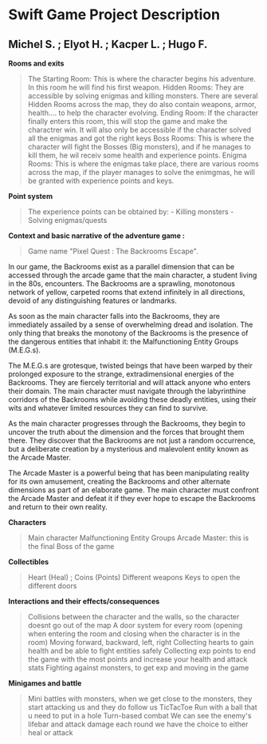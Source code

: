 
# Swift Game Project Description
## Michel S. ; Elyot H. ; Kacper L. ; Hugo F.


**Rooms and exits**

> The Starting Room: This is where the character begins his adventure. In this room he will find his first weapon.
> Hidden Rooms: They are accessible by solving enigmas and killing monsters. There are several Hidden Rooms across the map, they do also contain weapons, armor, health.... to help the character evolving.
> Ending Room: If the character finally enters this room, this will stop the game and make the charactrer win. It will also only be accessible if the character solved all the enigmas and got the right keys
> Boss Rooms: This is where the character will fight the Bosses (Big monsters), and if he manages to kill them, he wil receiv some health and experience points.
> Enigma Rooms: This is where the enigmas take place, there are various rooms across the map, if the player manages to solve the enimgmas, he will be granted with experience points and keys.

**Point system**

> The experience points can be obtained by:
    - Killing monsters
    - Solving enigmas/quests


**Context and basic narrative of the adventure game :**

> Game name "Pixel Quest : The Backrooms Escape". 

In our game, the Backrooms exist as a parallel dimension that can be accessed through the arcade game that the main character, a student living in the 80s, encounters. The Backrooms are a sprawling, monotonous network of yellow, carpeted rooms that extend infinitely in all directions, devoid of any distinguishing features or landmarks. 

As soon as the main character falls into the Backrooms, they are immediately assailed by a sense of overwhelming dread and isolation. The only thing that breaks the monotony of the Backrooms is the presence of the dangerous entities that inhabit it: the Malfunctioning Entity Groups (M.E.G.s). 

The M.E.G.s are grotesque, twisted beings that have been warped by their prolonged exposure to the strange, extradimensional energies of the Backrooms. They are fiercely territorial and will attack anyone who enters their domain. The main character must navigate through the labyrinthine corridors of the Backrooms while avoiding these deadly entities, using their wits and whatever limited resources they can find to survive.

As the main character progresses through the Backrooms, they begin to uncover the truth about the dimension and the forces that brought them there. They discover that the Backrooms are not just a random occurrence, but a deliberate creation by a mysterious and malevolent entity known as the Arcade Master. 

The Arcade Master is a powerful being that has been manipulating reality for its own amusement, creating the Backrooms and other alternate dimensions as part of an elaborate game. The main character must confront the Arcade Master and defeat it if they ever hope to escape the Backrooms and return to their own reality.

**Characters**

> Main character
> Malfunctioning Entity Groups
> Arcade Master: this is the final Boss of the game




**Collectibles**

> Heart (Heal) ; 
> Coins (Points)
> Different weapons
> Keys to open the different doors


**Interactions and their effects/consequences**

> Collisions between the character and the walls, so the character doesnt go out of the map
> A door system for every room (opening when entering the room and closing when the character is in the room)
> Moving forward, backward, left, right
> Collecting hearts to gain health and be able to fight entities safely
> Collecting exp points to end the game with the most points and increase your health and attack stats
> Fighting against monsters, to get exp and moving in the game



**Minigames and battle**

> Mini battles with monsters, when we get close to the monsters, they start attacking us and they do follow us
> TicTacToe
> Run with a ball that u need to put in a hole
> Turn-based combat
> We can see the enemy's lifebar and attack damage
> each round we have the choice to either heal or attack



